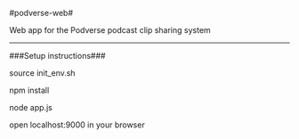 #podverse-web#

Web app for the Podverse podcast clip sharing system

---

###Setup instructions###

source init_env.sh

npm install

node app.js

open localhost:9000 in your browser
